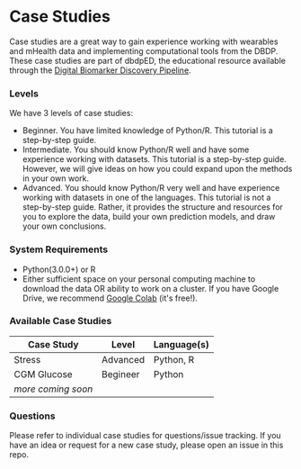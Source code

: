 # Case Studies

Case studies are a great way to gain experience working with wearables and mHealth data and implementing computational tools from the DBDP.
These case studies are part of dbdpED, the educational resource available through the [Digital Biomarker Discovery Pipeline](https://www.dbdp.org).

### Levels
We have 3 levels of case studies:

* Beginner. You have limited knowledge of Python/R. This tutorial is a step-by-step guide.
* Intermediate. You should know Python/R well and have some experience working with datasets. This tutorial is a step-by-step guide. However, we will give ideas on how you could expand upon the methods in your own work.
* Advanced. You should know Python/R very well and have experience working with datasets in one of the languages. This tutorial is not a step-by-step guide. Rather, it provides the structure and resources for you to explore the data, build your own prediction models, and draw your own conclusions. 

### System Requirements
* Python(3.0.0+) or R
* Either sufficient space on your personal computing machine to download the data OR ability to work on a cluster. If you have Google Drive, we recommend [Google Colab](https://colab.research.google.com/notebooks/intro.ipynb) (it's free!).

### Available Case Studies


| Case Study | Level | Language(s) |
| ------ | ------ | ------ | 
| Stress | Advanced | Python, R |
| CGM Glucose | Begineer | Python |
| *more coming soon* | | |



### Questions

Please refer to individual case studies for questions/issue tracking. If you have an idea or request for a new case study, please open an issue in this repo.



[//]: # (These are reference links used in the body of this note and get stripped out when the markdown processor does its job. There is no need to format nicely because it shouldn't be seen. Thanks SO - http://stackoverflow.com/questions/4823468/store-comments-in-markdown-syntax)


   [dill]: <https://github.com/joemccann/dillinger>
   [git-repo-url]: <https://github.com/joemccann/dillinger.git>
   [john gruber]: <http://daringfireball.net>
   [df1]: <http://daringfireball.net/projects/markdown/>
   [markdown-it]: <https://github.com/markdown-it/markdown-it>
   [Ace Editor]: <http://ace.ajax.org>
   [node.js]: <http://nodejs.org>
   [Twitter Bootstrap]: <http://twitter.github.com/bootstrap/>
   [jQuery]: <http://jquery.com>
   [@tjholowaychuk]: <http://twitter.com/tjholowaychuk>
   [express]: <http://expressjs.com>
   [AngularJS]: <http://angularjs.org>
   [Gulp]: <http://gulpjs.com>

   [PlDb]: <https://github.com/joemccann/dillinger/tree/master/plugins/dropbox/README.md>
   [PlGh]: <https://github.com/joemccann/dillinger/tree/master/plugins/github/README.md>
   [PlGd]: <https://github.com/joemccann/dillinger/tree/master/plugins/googledrive/README.md>
   [PlOd]: <https://github.com/joemccann/dillinger/tree/master/plugins/onedrive/README.md>
   [PlMe]: <https://github.com/joemccann/dillinger/tree/master/plugins/medium/README.md>
   [PlGa]: <https://github.com/RahulHP/dillinger/blob/master/plugins/googleanalytics/README.md>
